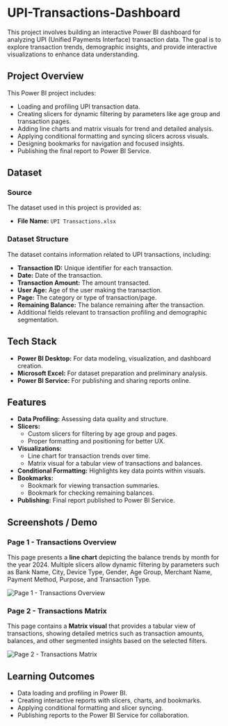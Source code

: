 # UPI-Transactions-Dashboard

This project involves building an interactive Power BI dashboard for analyzing UPI (Unified Payments Interface) transaction data. The goal is to explore transaction trends, demographic insights, and provide interactive visualizations to enhance data understanding.

## Project Overview

This Power BI project includes:

- Loading and profiling UPI transaction data.
- Creating slicers for dynamic filtering by parameters like age group and transaction pages.
- Adding line charts and matrix visuals for trend and detailed analysis.
- Applying conditional formatting and syncing slicers across visuals.
- Designing bookmarks for navigation and focused insights.
- Publishing the final report to Power BI Service.

## Dataset

### Source

The dataset used in this project is provided as:

- **File Name:** `UPI Transactions.xlsx`

### Dataset Structure

The dataset contains information related to UPI transactions, including:

- **Transaction ID:** Unique identifier for each transaction.
- **Date:** Date of the transaction.
- **Transaction Amount:** The amount transacted.
- **User Age:** Age of the user making the transaction.
- **Page:** The category or type of transaction/page.
- **Remaining Balance:** The balance remaining after the transaction.
- Additional fields relevant to transaction profiling and demographic segmentation.

## Tech Stack

- **Power BI Desktop:** For data modeling, visualization, and dashboard creation.
- **Microsoft Excel:** For dataset preparation and preliminary analysis.
- **Power BI Service:** For publishing and sharing reports online.



## Features

- **Data Profiling:** Assessing data quality and structure.
- **Slicers:** 
  - Custom slicers for filtering by age group and pages.
  - Proper formatting and positioning for better UX.
- **Visualizations:**
  - Line chart for transaction trends over time.
  - Matrix visual for a tabular view of transactions and balances.
- **Conditional Formatting:** Highlights key data points within visuals.
- **Bookmarks:** 
  - Bookmark for viewing transaction summaries.
  - Bookmark for checking remaining balances.
- **Publishing:** Final report published to Power BI Service.

## Screenshots / Demo

### Page 1 - Transactions Overview

This page presents a **line chart** depicting the balance trends by month for the year 2024. Multiple slicers allow dynamic filtering by parameters such as Bank Name, City, Device Type, Gender, Age Group, Merchant Name, Payment Method, Purpose, and Transaction Type.

![Page 1 - Transactions Overview](path/to/page1-overview.png)

### Page 2 - Transactions Matrix

This page contains a **Matrix visual** that provides a tabular view of transactions, showing detailed metrics such as transaction amounts, balances, and other segmented insights based on the selected filters.

![Page 2 - Transactions Matrix](path/to/page2-matrix.png)



## Learning Outcomes

- Data loading and profiling in Power BI.
- Creating interactive reports with slicers, charts, and bookmarks.
- Applying conditional formatting and slicer syncing.
- Publishing reports to the Power BI Service for collaboration.
